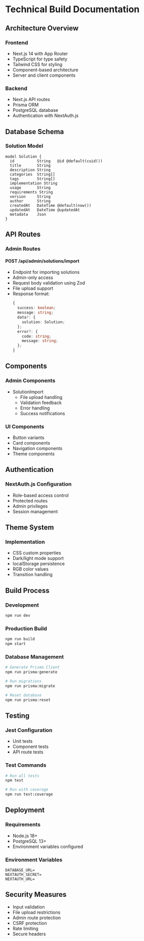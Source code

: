 # Technical Build Documentation

## Architecture Overview

### Frontend
- Next.js 14 with App Router
- TypeScript for type safety
- Tailwind CSS for styling
- Component-based architecture
- Server and client components

### Backend
- Next.js API routes
- Prisma ORM
- PostgreSQL database
- Authentication with NextAuth.js

## Database Schema

### Solution Model
```prisma
model Solution {
  id          String   @id @default(cuid())
  title       String
  description String
  categories  String[]
  tags        String[]
  implementation String
  usage       String
  requirements String
  version     String
  author      String
  createdAt   DateTime @default(now())
  updatedAt   DateTime @updatedAt
  metadata    Json
}
```

## API Routes

### Admin Routes

#### POST /api/admin/solutions/import
- Endpoint for importing solutions
- Admin-only access
- Request body validation using Zod
- File upload support
- Response format:
  ```typescript
  {
    success: boolean;
    message: string;
    data?: {
      solution: Solution;
    };
    error?: {
      code: string;
      message: string;
    };
  }
  ```

## Components

### Admin Components
- SolutionImport
  - File upload handling
  - Validation feedback
  - Error handling
  - Success notifications

### UI Components
- Button variants
- Card components
- Navigation components
- Theme components

## Authentication

### NextAuth.js Configuration
- Role-based access control
- Protected routes
- Admin privileges
- Session management

## Theme System

### Implementation
- CSS custom properties
- Dark/light mode support
- localStorage persistence
- RGB color values
- Transition handling

## Build Process

### Development
```bash
npm run dev
```

### Production Build
```bash
npm run build
npm start
```

### Database Management
```bash
# Generate Prisma Client
npm run prisma:generate

# Run migrations
npm run prisma:migrate

# Reset database
npm run prisma:reset
```

## Testing

### Jest Configuration
- Unit tests
- Component tests
- API route tests

### Test Commands
```bash
# Run all tests
npm test

# Run with coverage
npm run test:coverage
```

## Deployment

### Requirements
- Node.js 18+
- PostgreSQL 13+
- Environment variables configured

### Environment Variables
```
DATABASE_URL=
NEXTAUTH_SECRET=
NEXTAUTH_URL=
```

## Security Measures
- Input validation
- File upload restrictions
- Admin route protection
- CSRF protection
- Rate limiting
- Secure headers